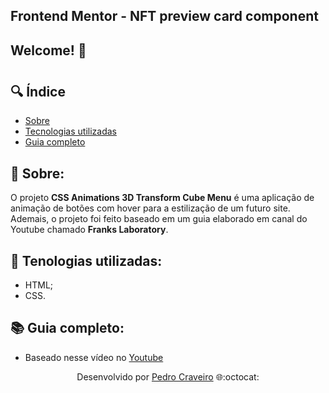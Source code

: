 ## Frontend Mentor - NFT preview card component

## Welcome! 👋

<!-- Colocar uma logo no projeto -->
<!-- HTML -->
<h1 align="center">
    <!-- URL da imagen -->
</h1>

## 🔍 Índice
- [Sobre](#-sobre)
- [Tecnologias utilizadas](#-tecnologias-utilizadas)
- [Guia completo](#-guia-completo)


## 📑 Sobre:

O projeto **CSS Animations 3D Transform Cube Menu** é uma aplicação de animação de botões com hover para a estilização de um futuro site. Ademais, o projeto foi feito baseado em um guia elaborado em canal do Youtube chamado **Franks Laboratory**.


## 📑 Tenologias utilizadas:

- HTML;
- CSS.

## 📚 Guia completo:

- Baseado nesse vídeo no [Youtube](https://www.youtube.com/watch?v=J_W6njFDw1U)

<p align="center">Desenvolvido por <a href ="https://www.linkedin.com/in/pecraveiro/">Pedro Craveiro</a> 🌐:octocat:</p>


